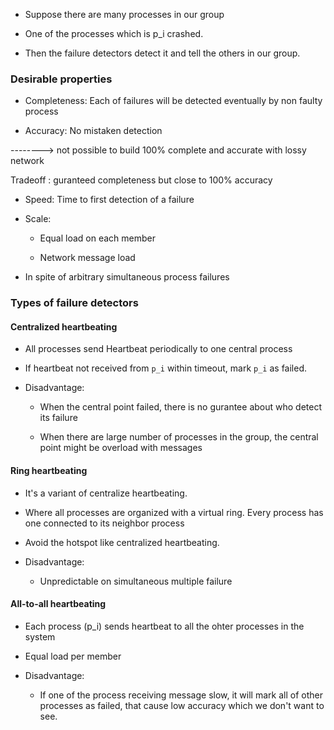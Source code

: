 - Suppose there are many processes in our group

- One of the processes which is p_i crashed.

- Then the failure detectors detect it and tell the others in our group.


### Desirable properties

- Completeness: Each of failures will be detected eventually by non faulty process

- Accuracy: No mistaken detection 


--------> not possible to build 100% complete and accurate with lossy network

Tradeoff :
    guranteed completeness
    but close to 100% accuracy

- Speed: Time to first detection of a failure

- Scale: 
    
    - Equal load on each member

    - Network message load


- In spite of arbitrary simultaneous process failures



### Types of failure detectors

#### Centralized heartbeating

- All processes send Heartbeat  periodically to one central process

- If heartbeat not received from `p_i` within timeout, mark `p_i` as failed.

- Disadvantage:

    - When the central point failed, there is no gurantee about who detect its failure

    - When there are large number of processes in the group, the central point might be overload with messages


#### Ring heartbeating

- It's a variant of centralize heartbeating.

- Where all processes are organized with a virtual ring. Every process has one connected to its neighbor process

- Avoid the hotspot like centralized heartbeating.

- Disadvantage:

    - Unpredictable on simultaneous multiple failure


#### All-to-all heartbeating

- Each process (p_i) sends heartbeat to all the ohter processes in the system

- Equal load per member

- Disadvantage:

    - If one of the process receiving message slow, it will mark all of other processes as failed, that cause low accuracy which we don't want to see.